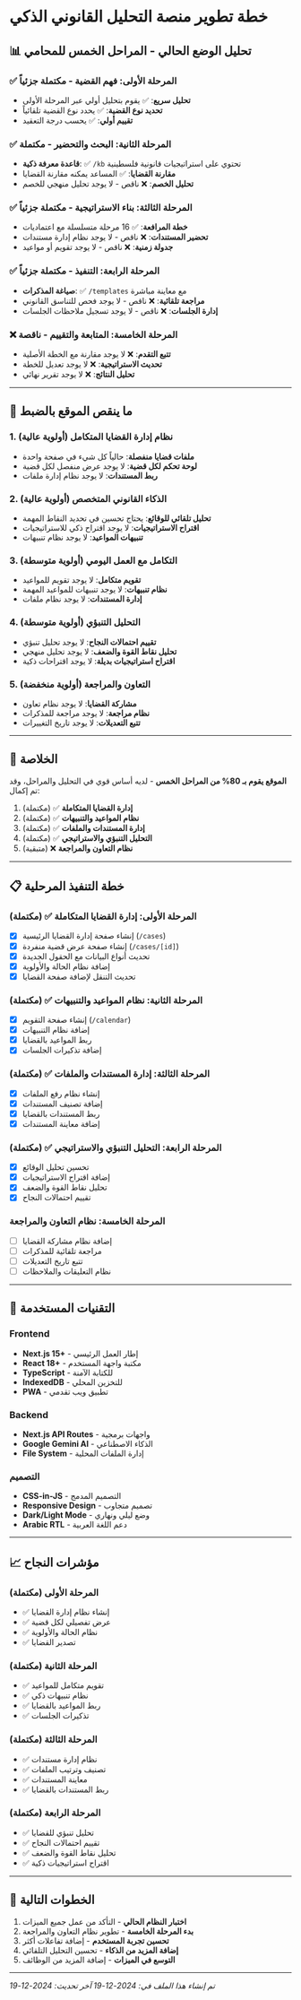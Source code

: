 # خطة تطوير منصة التحليل القانوني الذكي

## 📊 تحليل الوضع الحالي - المراحل الخمس للمحامي

### ✅ المرحلة الأولى: فهم القضية - مكتملة جزئياً
- **تحليل سريع**: ✅ يقوم بتحليل أولي عبر المرحلة الأولى
- **تحديد نوع القضية**: ✅ يحدد نوع القضية تلقائياً
- **تقييم أولي**: ✅ يحسب درجة التعقيد

### ✅ المرحلة الثانية: البحث والتحضير - مكتملة
- **قاعدة معرفة ذكية**: ✅ `/kb` تحتوي على استراتيجيات قانونية فلسطينية
- **مقارنة القضايا**: ✅ المساعد يمكنه مقارنة القضايا
- **تحليل الخصم**: ❌ ناقص - لا يوجد تحليل منهجي للخصم

### ✅ المرحلة الثالثة: بناء الاستراتيجية - مكتملة جزئياً
- **خطة المرافعة**: ✅ 16 مرحلة متسلسلة مع اعتماديات
- **تحضير المستندات**: ❌ ناقص - لا يوجد نظام إدارة مستندات
- **جدولة زمنية**: ❌ ناقص - لا يوجد تقويم أو مواعيد

### ✅ المرحلة الرابعة: التنفيذ - مكتملة جزئياً
- **صياغة المذكرات**: ✅ `/templates` مع معاينة مباشرة
- **مراجعة تلقائية**: ❌ ناقص - لا يوجد فحص للتناسق القانوني
- **إدارة الجلسات**: ❌ ناقص - لا يوجد تسجيل ملاحظات الجلسات

### ❌ المرحلة الخامسة: المتابعة والتقييم - ناقصة
- **تتبع التقدم**: ❌ لا يوجد مقارنة مع الخطة الأصلية
- **تحديث الاستراتيجية**: ❌ لا يوجد تعديل للخطة
- **تحليل النتائج**: ❌ لا يوجد تقرير نهائي

---

## 🚨 ما ينقص الموقع بالضبط

### 1. نظام إدارة القضايا المتكامل (أولوية عالية)
- **ملفات قضايا منفصلة**: حالياً كل شيء في صفحة واحدة
- **لوحة تحكم لكل قضية**: لا يوجد عرض منفصل لكل قضية
- **ربط المستندات**: لا يوجد نظام إدارة ملفات

### 2. الذكاء القانوني المتخصص (أولوية عالية)
- **تحليل تلقائي للوقائع**: يحتاج تحسين في تحديد النقاط المهمة
- **اقتراح الاستراتيجيات**: لا يوجد اقتراح ذكي للاستراتيجيات
- **تنبيهات المواعيد**: لا يوجد نظام تنبيهات

### 3. التكامل مع العمل اليومي (أولوية متوسطة)
- **تقويم متكامل**: لا يوجد تقويم للمواعيد
- **نظام تنبيهات**: لا يوجد تنبيهات للمواعيد المهمة
- **إدارة المستندات**: لا يوجد نظام ملفات

### 4. التحليل التنبؤي (أولوية متوسطة)
- **تقييم احتمالات النجاح**: لا يوجد تحليل تنبؤي
- **تحليل نقاط القوة والضعف**: لا يوجد تحليل منهجي
- **اقتراح استراتيجيات بديلة**: لا يوجد اقتراحات ذكية

### 5. التعاون والمراجعة (أولوية منخفضة)
- **مشاركة القضايا**: لا يوجد نظام تعاون
- **نظام مراجعة**: لا يوجد مراجعة للمذكرات
- **تتبع التعديلات**: لا يوجد تاريخ التغييرات

---

## 🎯 الخلاصة

**الموقع يقوم بـ 80% من المراحل الخمس** - لديه أساس قوي في التحليل والمراحل، وقد تم إكمال:

1. **إدارة القضايا المتكاملة** ✅ (مكتملة)
2. **نظام المواعيد والتنبيهات** ✅ (مكتملة)
3. **إدارة المستندات والملفات** ✅ (مكتملة)
4. **التحليل التنبؤي والاستراتيجي** ✅ (مكتملة)
5. **نظام التعاون والمراجعة** ❌ (متبقية)

---

## 📋 خطة التنفيذ المرحلية

### المرحلة الأولى: إدارة القضايا المتكاملة ✅ (مكتملة)
- [x] إنشاء صفحة إدارة القضايا الرئيسية (`/cases`)
- [x] إنشاء صفحة عرض قضية منفردة (`/cases/[id]`)
- [x] تحديث أنواع البيانات مع الحقول الجديدة
- [x] إضافة نظام الحالة والأولوية
- [x] تحديث التنقل لإضافة صفحة القضايا

### المرحلة الثانية: نظام المواعيد والتنبيهات ✅ (مكتملة)
- [x] إنشاء صفحة التقويم (`/calendar`)
- [x] إضافة نظام التنبيهات
- [x] ربط المواعيد بالقضايا
- [x] إضافة تذكيرات الجلسات

### المرحلة الثالثة: إدارة المستندات والملفات ✅ (مكتملة)
- [x] إنشاء نظام رفع الملفات
- [x] إضافة تصنيف المستندات
- [x] ربط المستندات بالقضايا
- [x] إضافة معاينة المستندات

### المرحلة الرابعة: التحليل التنبؤي والاستراتيجي ✅ (مكتملة)
- [x] تحسين تحليل الوقائع
- [x] إضافة اقتراح الاستراتيجيات
- [x] تحليل نقاط القوة والضعف
- [x] تقييم احتمالات النجاح

### المرحلة الخامسة: نظام التعاون والمراجعة
- [ ] إضافة نظام مشاركة القضايا
- [ ] مراجعة تلقائية للمذكرات
- [ ] تتبع تاريخ التعديلات
- [ ] نظام التعليقات والملاحظات

---

## 🔧 التقنيات المستخدمة

### Frontend
- **Next.js 15+** - إطار العمل الرئيسي
- **React 18+** - مكتبة واجهة المستخدم
- **TypeScript** - للكتابة الآمنة
- **IndexedDB** - للتخزين المحلي
- **PWA** - تطبيق ويب تقدمي

### Backend
- **Next.js API Routes** - واجهات برمجية
- **Google Gemini AI** - الذكاء الاصطناعي
- **File System** - إدارة الملفات المحلية

### التصميم
- **CSS-in-JS** - التصميم المدمج
- **Responsive Design** - تصميم متجاوب
- **Dark/Light Mode** - وضع ليلي ونهاري
- **Arabic RTL** - دعم اللغة العربية

---

## 📈 مؤشرات النجاح

### المرحلة الأولى (مكتملة)
- ✅ إنشاء نظام إدارة القضايا
- ✅ عرض تفصيلي لكل قضية
- ✅ نظام الحالة والأولوية
- ✅ تصدير القضايا

### المرحلة الثانية (مكتملة)
- ✅ تقويم متكامل للمواعيد
- ✅ نظام تنبيهات ذكي
- ✅ ربط المواعيد بالقضايا
- ✅ تذكيرات الجلسات

### المرحلة الثالثة (مكتملة)
- ✅ نظام إدارة مستندات
- ✅ تصنيف وترتيب الملفات
- ✅ معاينة المستندات
- ✅ ربط المستندات بالقضايا

### المرحلة الرابعة (مكتملة)
- ✅ تحليل تنبؤي للقضايا
- ✅ تقييم احتمالات النجاح
- ✅ تحليل نقاط القوة والضعف
- ✅ اقتراح استراتيجيات ذكية

---

## 🚀 الخطوات التالية

1. **اختبار النظام الحالي** - التأكد من عمل جميع الميزات
2. **بدء المرحلة الخامسة** - تطوير نظام التعاون والمراجعة
3. **تحسين تجربة المستخدم** - إضافة تفاعلات أكثر
4. **إضافة المزيد من الذكاء** - تحسين التحليل التلقائي
5. **التوسع في الميزات** - إضافة المزيد من الوظائف

---

*تم إنشاء هذا الملف في: 2024-12-19*
*آخر تحديث: 2024-12-19*
